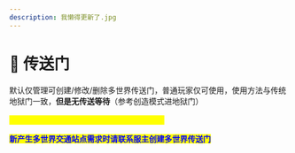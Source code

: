 ```yaml
---
description: 我懒得更新了.jpg
---
```


# 🥦 传送门

默认仅管理可创建/修改/删除多世界传送门，普通玩家仅可使用，使用方法与传统地狱门一致，**但是无传送等待**（参考创造模式进地狱门）

<mark style="color:yellow;">**请勿破坏传送门框架，框架为传送门边界标识**</mark>

<mark style="color:blue;">**新产生多世界交通站点需求时请联系服主创建多世界传送门**</mark>
